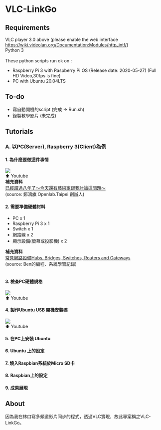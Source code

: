 # VLC-LinkGo

## Requirements
VLC player 3.0 above (please enable the web interface https://wiki.videolan.org/Documentation:Modules/http_intf/)<br />
Python 3
<br />
<br />
These python scripts run ok on : <br />
* Raspberry Pi 3 with Raspberry Pi OS (Release date: 2020-05-27) (Full HD Video,30fps is fine)
* PC with Ubuntu 20.04LTS

## To-do
* 寫自動開機的script (完成 -> Run.sh)
* 錄製教學影片 (未完成)

## Tutorials
### A. 以PC(Server), Raspberry 3(Client)為例
#### 1. 為什麼要做這件事情
[![](http://img.youtube.com/vi/R8QtZ4gKFhM/0.jpg)](http://www.youtube.com/watch?v=R8QtZ4gKFhM "VLC-LinkGo_1.為什麼要做這件事情(Youtube)")<br />
⬆ Youtube<br />
<b>補充資料</b><br />
[已經超過八年了～今天還有藝術家跟我討論這問題～](https://www.facebook.com/honki/posts/10157377229111375)<br />
(source: 鄭鴻旗 Openlab.Taipei 創辦人)<br />
#### 2. 需要準備硬體材料
* PC x 1
* Raspberry Pi 3 x 1
* Switch x 1
* 網路線 x 2
* 顯示設備(螢幕或投影機) x 2

<b>補充資料</b><br />
[常見網路設備Hubs, Bridges, Switches, Routers and Gateways](http://ps.hsuweni.idv.tw/?p=4451)<br />
(source: Ben的編程、系統學習記錄)<br />
 <br />
#### 3. 檢查PC硬體規格
[![](http://img.youtube.com/vi/of4azoeV2nI/0.jpg)](http://www.youtube.com/watch?v=of4azoeV2nI "VLC-LinkGo_3.檢查PC硬體規格(Youtube)") <br />
⬆ Youtube
#### 4. 製作Ubuntu USB 開機安裝碟
[![](http://img.youtube.com/vi/o1RfllJbyxY/0.jpg)](http://www.youtube.com/watch?v=o1RfllJbyxY "VLC-LinkGo_4.製作Ubuntu USB 開機安裝碟(Youtube)") <br />
⬆ Youtube
#### 5. 在PC上安裝 Ubuntu
#### 6. Ubuntu 上的設定
#### 7. 燒入Raspbian系統於Micro SD卡
#### 8. Raspbian上的設定
#### 9. 成果展現


## About
因為我在林口寫多頻道影片同步的程式，透過VLC實現，故此專案稱之VLC-LinkGo。
